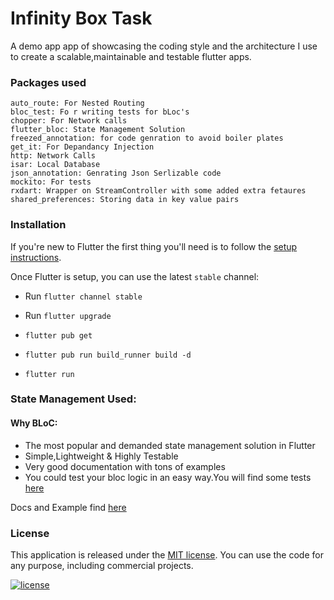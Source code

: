 # Infinity Box Task

A demo app app of showcasing the coding style and the architecture I use to create a scalable,maintainable and testable flutter apps. 

### Packages used
    auto_route: For Nested Routing
    bloc_test: Fo r writing tests for bLoc's
    chopper: For Network calls
    flutter_bloc: State Management Solution
    freezed_annotation: for code genration to avoid boiler plates
    get_it: For Depandancy Injection
    http: Network Calls
    isar: Local Database
    json_annotation: Genrating Json Serlizable code
    mockito: For tests
    rxdart: Wrapper on StreamController with some added extra fetaures
    shared_preferences: Storing data in key value pairs 





### Installation

If you're new to Flutter the first thing you'll need is to follow the [setup instructions](https://flutter.dev/docs/get-started/install). 

Once Flutter is setup, you can use the latest `stable` channel:
 * Run `flutter channel stable`
 * Run `flutter upgrade`

* `flutter pub get`
* `flutter pub run build_runner build -d`
* `flutter run`


### State Management Used:
#### Why BLoC:
 * The most popular and demanded state management solution in Flutter
 * Simple,Lightweight & Highly Testable
 * Very good documentation with tons of examples
 * You could test your bloc logic in an easy way.You will find some tests [here](https://github.com/codersanket/Flutter-Bloc-Pattern/tree/main/test/features)
  
  Docs and Example find [here](https://bloclibrary.dev/#/gettingstarted)




### License

This application is released under the [MIT license](LICENSE.md). You can use the code for any purpose, including commercial projects.

[![license](https://img.shields.io/badge/License-MIT-yellow.svg)](https://opensource.org/licenses/MIT)

